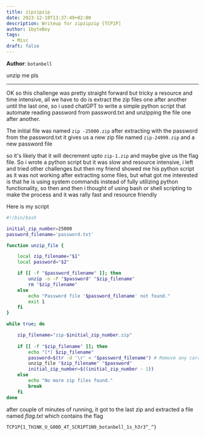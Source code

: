 ```yaml
---
title: zipzipzip
date: 2023-12-10T13:37:49+02:00
description: Writeup for zipzipzip [TCP1P]
author: 1byteBoy
tags:
  - Misc
draft: false
---
```


**Author**: `botanbell`

unzip me pls

----------

OK so this challenge was pretty straight forward but tricky a resource and time intensive, all we have to do is extract the zip files one after another until the last one, so i used chatGPT to write a simple python script that automate reading password from password.txt and unzipping the file one after another.

The initial file was named `zip -25000.zip` after extracting with the password from the password.txt it gives us a new zip file named `zip-24999.zip` and a new password file

so it's likely that it will decrement upto `zip-1.zip` and maybe give us the flag file. So i wrote a python script but it was slow and resource intensive, i left and tried other challenges but then my friend showed me his python script as it was not working after extracting some files, but what got me interested is that he is using system commands instead of fully utilizing python functionality, so then and then i thought of using bash or shell scripting to make the process and it was rally fast and resource friendly

Here is my script

```bash
#!/bin/bash

initial_zip_number=25000
password_filename='password.txt'

function unzip_file {

	local zip_filename="$1"
	local password="$2"

	if [[ -f "$password_filename" ]]; then
		unzip -o -P "$password" "$zip_filename"
		rm "$zip_filename"
	else
		echo "Password file '$password_filename' not found."
		exit 1
	fi
}

while true; do

	zip_filename="zip-$initial_zip_number.zip"
	
	if [[ -f "$zip_filename" ]]; then
		echo "[*] $zip_filename"
		password=$(tr -d '\r' < "$password_filename") # Remove any carriage returns
		unzip_file "$zip_filename" "$password"
		initial_zip_number=$((initial_zip_number - 1))
	else
		echo "No more zip files found."
		break
	fi
done
```

after couple of minutes of running, it got to the last zip and extracted a file named *flag.txt* which contains the flag

```
TCP1P{1_TH1NK_U_G00D_4T_SCR1PT1N9_botanbell_1s_h3r3^_^}
```

